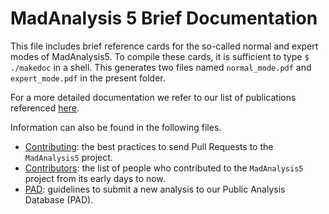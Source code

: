 # MadAnalysis 5 Brief Documentation

This file includes brief reference cards for the so-called normal and expert
modes of MadAnalysis5. To compile these cards, it is sufficient to type
  `$ ./makedoc`
in a shell. This generates two files named `normal_mode.pdf` and
`expert_mode.pdf` in the present folder.

For a more detailed documentation we refer to our list of publications
referenced [here](https://github.com/MadAnalysis/madanalysis5#credits).

Information can also be found in the following files.
- [Contributing](./CONTRIBUTING.md): the best practices to send Pull Requests to the
                     `MadAnalysis5` project.
- [Contributors](./CONTRIBUTORS.md): the list of people who contributed to the `MadAnalysis5`
                     project from its early days to now.
- [PAD](./PAD.md): guidelines to submit a new analysis to our Public Analysis Database
            (PAD).
